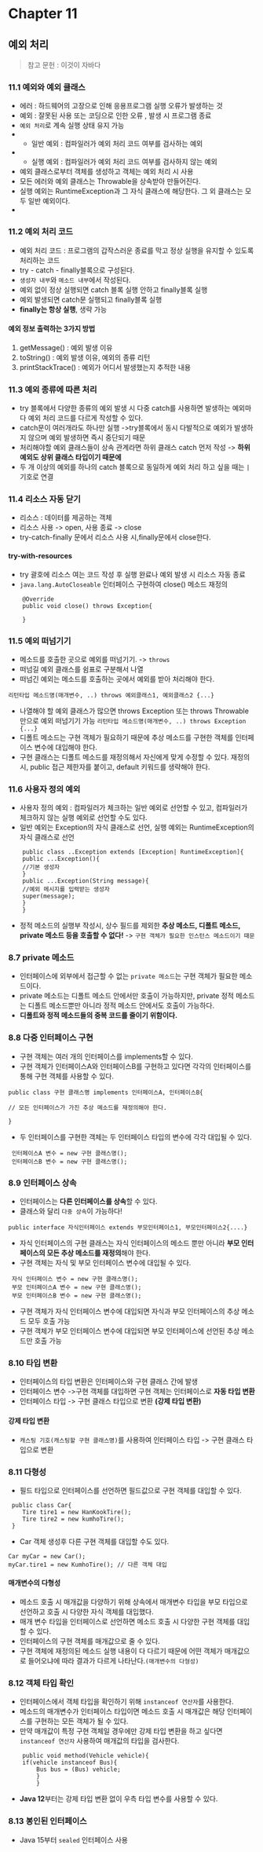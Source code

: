 # Chapter 11
## 예외 처리
>참고 문헌 : 이것이 자바다

### 11.1 예외와 예외 클래스
* 에러 : 하드웨어의 고장으로 인해 응용프로그램 실행 오류가 발생하는 것
* 예외 : 잘못된 사용 또는 코딩으로 인한 오류 , 발생 시 프로그램 종료
* `예외 처리`로 계속 실행 상태 유지 가능
* * 일반 예외 : 컴파일러가 예외 처리 코드 여부를 검사하는 예외
* * 실행 예외 : 컴파일러가 예외 처리 코드 여부를 검사하지 않는 예외
* 예외 클래스로부터 객체를 생성하고 객체는 예외 처리 시 사용
* 모든 에러와 예외 클래스는 Throwable을 상속받아 만들어진다. 
* 실행 예외는 RuntimeException과 그 자식 클래스에 해당한다. 그 외 클래스는 모두 일반 예외이다.
* 
### 11.2 예외 처리 코드

* 예외 처리 코드 : 프로그램의 갑작스러운 종료를 막고 정상 실행을 유지할 수 있도록 처리하는 코드
* try - catch - finally블록으로 구성된다.
* `생성자 내부`와 `메소드 내부`에서 작성된다.
* 예외 없이 정상 실행되면 catch 블록 실행 안하고 finally블록 실행
* 예외 발생되면 catch문 실행되고 finally블록 실행
* **finally는 항상 실행**, 생략 가능

#### 예외 정보 출력하는 3가지 방법 
1. getMessage() : 예외 발생 이유
2. toString() : 예외 발생 이유, 예외의 종류 리턴
3. printStackTrace() : 예외가 어디서 발생했는지 추적한 내용


### 11.3 예외 종류에 따른 처리

* try 블록에서 다양한 종류의 예외 발생 시 다중 catch를 사용하면 발생하는 예외마다 예외 처리 코드를 다르게 작성할 수 있다.
* catch문이 여러개라도 하나만 실행 ->try블록에서 동시 다발적으로 예외가 발생하지 않으며 예외 발생하면 즉시 중단되기 때문
* 처리해야할 예외 클래스들이 상속 관계라면 하위 클래스 catch 먼저 작성 -> **하위 예외도 상위 클래스 타입이기 때문에**
* 두 개 이상의 예외를 하나의 catch 블록으로 동일하게 예외 처리 하고 싶을 때는 `|`기호로 연결
### 11.4 리소스 자동 닫기
* 리소스 : 데이터를 제공하는 객체
* 리소스 사용 -> open, 사용 종료 -> close
* try-catch-finally 문에서 리소스 사용 시,finally문에서 close한다.

#### try-with-resources
* try 괄호에 리소스 여는 코드 작성 후 실행 완료나 예외 발생 시 리소스 자동 종료
* `java.lang.AutoCloseable` 인터페이스 구현하여 close() 메소드 재정의
```
    @Override
    public void close() throws Exception{
    
    }
```
### 11.5 예외 떠넘기기
* 메소드를 호출한 곳으로 예외를 떠넘기기. -> `throws`
* 떠넘길 예외 클래스를 쉼표로 구분해서 나열
* 떠넘긴 예외는 메소드를 호출하는 곳에서 예외를 받아 처리해야 한다. 

`리턴타입 메소드명(매개변수, ..) throws 예외클래스1, 예외클래스2 {...}`
* 나열해야 할 예외 클래스가 많으면 throws Exception 또는 throws Throwable 만으로 예외 떠넘기기 가능
`리턴타입 메소드명(매개변수, ..) throws Exception {...}`
* 디폴트 메소드는 구현 객체가 필요하기 때문에 추상 메소드를 구현한 객체를 인터페이스 변수에 대입해야 한다.
* 구현 클래스는 디폴트 메소드를 재정의해서 자신에게 맞게 수정할 수 있다. 재정의 시, public 접근 제한자를 붙이고, default 키워드를 생략해야 한다.

### 11.6 사용자 정의 예외

* 사용자 정의 예외 : 컴파일러가 체크하는 일반 예외로 선언할 수 있고, 컴파일러가 체크하지 않는 실행 예외로 선언할 수도 있다.
* 일반 예외는 Exception의 자식 클래스로 선언, 실행 예외는 RuntimeException의 자식 클래스로 선언
```
    public class ..Exception extends [Exception| RuntimeException]{
    public ...Exception(){
    //기본 생성자
    }
    public ...Exception(String message){
    //예외 메시지를 입력받는 생성자
    super(message);
    }
    }
```
* 정적 메소드의 실행부 작성시, 상수 필드를 제외한 **추상 메소드, 디폴트 메소드, private 메소드 등을 호출할 수 없다!**
  -> `구현 객체가 필요한 인스턴스 메소드이기 때문`


### 8.7 private 메소드
* 인터페이스에 외부에서 접근할 수 없는 `private 메소드`는 구현 객체가 필요한 메소드이다.
* private 메소드는 디폴트 메소드 안에서만 호출이 가능하지만, private 정적 메소드는 디폴트 메소드뿐만 아니라 정적 메소드 안에서도 호출이 가능하다.
* **디폴트와 정적 메소드들의 중복 코드를 줄이기 위함이다.**

### 8.8 다중 인터페이스 구현
* 구현 객체는 여러 개의 인터페이스를 implements할 수 있다.
* 구현 객체가 인터페이스A와 인터페이스B를 구현하고 있다면 각각의 인터페이스를 통해 구현 객체를 사용할 수 있다.

```
public class 구현 클래스명 implements 인터페이스A, 인터페이스B{

// 모든 인터페이스가 가진 추상 메소드를 재정의해야 한다.

}
```
* 두 인터페이스를 구현한 객체는 두 인터페이스 타입의 변수에 각각 대입될 수 있다.
```
 인터페이스A 변수 = new 구현 클래스명();
 인터페이스B 변수 = new 구현 클래스명();
```

### 8.9 인터페이스 상속
* 인터페이스는 **다른 인터페이스를 상속**할 수 있다.
* 클래스와 달리 `다중 상속`이 가능하다!
```
public interface 자식인터페이스 extends 부모인터페이스1, 부모인터페이스2{....}
```
* 자식 인터페이스의 구현 클래스는 자식 인터페이스의 메소드 뿐만 아니라 **부모 인터페이스의 모든 추상 메소드를 재정의**해야 한다.
* 구현 객체는 자식 및 부모 인터페이스 변수에 대입될 수 있다.
```
 자식 인터페이스 변수 = new 구현 클래스명();
 부모 인터페이스A 변수 = new 구현 클래스명();
 부모 인터페이스B 변수 = new 구현 클래스명();
```
* 구현 객체가 자식 인터페이스 변수에 대입되면 자식과 부모 인터페이스의 추상 메소드 모두 호출 가능
* 구현 객체가 부모 인터페이스 변수에 대입되면 부모 인터페이스에 선언된 추상 메소드만 호출 가능

### 8.10 타입 변환
* 인터페이스의 타입 변환은 인터페이스와 구현 클래스 간에 발생
* 인터페이스 변수 ->구현 객체를 대입하면 구현 객체는 인터페이스로 **자동 타입 변환**
* 인터페이스 타입 -> 구현 클래스 타입으로 변환 **(강제 타입 변환)**
#### 강제 타입 변환
* `캐스팅 기호(캐스팅할 구현 클래스명)`를 사용하여 인터페이스 타입 -> 구현 클래스 타입으로 변환


### 8.11 다형성
* 필드 타입으로 인터페이스를 선언하면 필드값으로 구현 객체를 대입할 수 있다.
```
 public class Car{
    Tire tire1 = new HanKookTire();
    Tire tire2 = new kumhoTire();
 }
```
* Car 객체 생성후 다른 구현 객체를 대입할 수도 있다.
```
Car myCar = new Car();
myCar.tire1 = new KumhoTire(); // 다른 객체 대입
```

#### 매개변수의 다형성
* 메소드 호출 시 매개값을 다양하기 위해 상속에서 매개변수 타입을 부모 타입으로 선언하고 호출 시 다양한 자식 객체를 대입했다.
* 매개 변수 타입을 인터페이스로 선언하면 메소드 호출 시 다양한 구현 객체를 대입할 수 있다.
* 인터페이스의 구현 객체를 매개값으로 줄 수 있다.
* 구현 객체에 재정의된 메소드 실행 내용이 다 다르기 때문에 어떤 객체가 매개값으로 들어오냐에 따라 결과가 다르게 나타난다.`(매개변수의 다형성)`
### 8.12 객체 타입 확인
* 인터페이스에서 객체 타입을 확인하기 위해 `instanceof 연산자`를 사용한다.
* 메소드의 매개변수가 인터페이스 타입이면 메소드 호출 시 매개값은 해당 인터페이스를 구현하는 모든 객체가 될 수 있다.
* 만약 매개값이 특정 구현 객체일 경우에만 강제 타입 변환을 하고 싶다면 `instanceof 연산자` 사용하여 매개값의 타입을 검사한다.
```
    public void method(Vehicle vehicle){
    if(vehicle instanceof Bus){
        Bus bus = (Bus) vehicle;
        }
        }
```
* **Java 12**부터는 강제 타입 변환 없이 우측 타입 변수를 사용할 수 있다.

### 8.13 봉인된 인터페이스
* Java 15부터 `sealed` 인터페이스 사용
